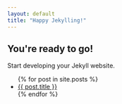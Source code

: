 ```yaml
---
layout: default
title: "Happy Jekylling!"
---
```


## You're ready to go!

Start developing your Jekyll website.


<ul>
  {% for post in site.posts %}
    <li>
      <a href="{{ post.url }}">{{ post.title }}</a>
    </li>
  {% endfor %}
</ul>